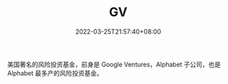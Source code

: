 ﻿---
weight: 
title: "GV"
description: "美国著名的风险投资基金，前身是 Google Ventures，Alphabet 子公司，也是 Alphabet 最多产的风险投资基金"
date: 2022-03-25T21:57:40+08:00
lastmod: 2022-03-25T16:45:40+08:00
draft: false
authors: ["Metabd"]
featuredImage: "gv.jpg"
link: ""
tags: ["投资机构","GV"]
categories: ["navigation"]
navigation: ["投资机构"]
lightgallery: true
toc: true
pinned: false
recommend: false
recommend1: false
---
美国著名的风险投资基金，前身是 Google Ventures，Alphabet 子公司，也是 Alphabet 最多产的风险投资基金。
